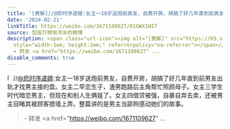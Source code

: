 ```yaml
---
title: '[费解]//@悲时序递嬗:女主一18岁送炮前男友，自费开房，胡搞了好几年直到前男友出轨才找男主接的盘。女主二早恋生子，渣男跑路后主角帮忙照顾母子。女主三学生时...'
date: '2024-02-21'
linkTitle: https://weibo.com/1671109627/O1GWX1HIf
source: 包容万物恒河水的微博
description: <span class="url-icon"><img alt="[费解]" src="https://h5.sinaimg.cn/m/emoticon/icon/default/d_feijie-c1df37ef03.png"
  style="width:1em; height:1em;" referrerpolicy="no-referrer"></span>//<a href="https://weibo.com/n/%E6%82%B2%E6%97%B6%E5%BA%8F%E9%80%92%E5%AC%97">@悲时序递嬗</a>:女主一18岁送炮前男友，自费开房，胡搞了好几年直到前男友出轨才找男主接的盘。女主二早恋生子，渣男跑路后主角帮忙照顾母子。女主三学生时代暗恋男主，但现在和别人生俩娃了。女主四借贷被强，自暴自弃去卖，还被男主目睹其被顾客摁墙上弄。整篇讲的是男主当舔狗感动她们的故事。<br><blockquote>
  - 转发 <a href="https://weibo.com/1671109627" ...
disable_comments: true
---
```

<span class="url-icon"><img alt="[费解]" src="https://h5.sinaimg.cn/m/emoticon/icon/default/d_feijie-c1df37ef03.png" style="width:1em; height:1em;" referrerpolicy="no-referrer"></span>//<a href="https://weibo.com/n/%E6%82%B2%E6%97%B6%E5%BA%8F%E9%80%92%E5%AC%97">@悲时序递嬗</a>:女主一18岁送炮前男友，自费开房，胡搞了好几年直到前男友出轨才找男主接的盘。女主二早恋生子，渣男跑路后主角帮忙照顾母子。女主三学生时代暗恋男主，但现在和别人生俩娃了。女主四借贷被强，自暴自弃去卖，还被男主目睹其被顾客摁墙上弄。整篇讲的是男主当舔狗感动她们的故事。<br><blockquote> - 转发 <a href="https://weibo.com/1671109627" ...